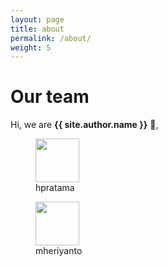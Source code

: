 ```yaml
---
layout: page
title: about
permalink: /about/
weight: 5
---
```


# **Our team**

Hi, we are **{{ site.author.name }}** :wave:,<br>

<div class="row">
<!-- <p align="center"> -->
    <figure>
        <a href="https://hpratama.github.io" target="blank">
            <img align="center" src="https://avatars.githubusercontent.com/u/24450783?v=4?raw=true" height="70" width="70" />
        </a>
        <figcaption>hpratama</figcaption>
    </figure>
    <figure>
        <a href="https://mheriyanto.github.io" target="blank">
            <img align="center" src="https://avatars.githubusercontent.com/u/22278148?v=4?raw=true" height="70" width="70" />
        </a>
        <figcaption>mheriyanto</figcaption>
    </figure>
<!-- </p> -->
</div>